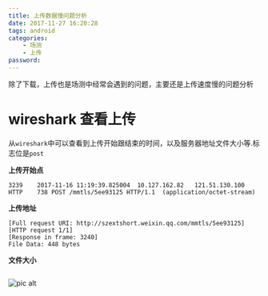 ```yaml
---
title: 上传数据慢问题分析
date: 2017-11-27 16:20:28
tags: android
categories:
    - 场测
    - 上传
password: 
---
```


除了下载，上传也是场测中经常会遇到的问题，主要还是上传速度慢的问题分析

# wireshark 查看上传

从`wireshark`中可以查看到上传开始跟结束的时间，以及服务器地址文件大小等.标志位是`post`

**上传开始点**

```
3239	2017-11-16 11:19:39.825004	10.127.162.82	121.51.130.100	HTTP	738	POST /mmtls/5ee93125 HTTP/1.1  (application/octet-stream)
```

**上传地址**

```
[Full request URI: http://szextshort.weixin.qq.com/mmtls/5ee93125]
[HTTP request 1/1]
[Response in frame: 3240]
File Data: 448 bytes
```
**文件大小**

```

```


![pic alt](https://github.com/zsl-github/blog/raw/master/source/picture/wire_shark_upload_1.png)


